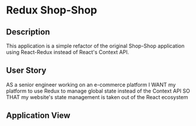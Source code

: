 # Redux Shop-Shop

## Description
This application is a simple refactor of the original Shop-Shop application using React-Redux instead of React's Context API.


## User Story
AS a senior engineer working on an e-commerce platform
I WANT my platform to use Redux to manage global state instead of the Context API
SO THAT my website's state management is taken out of the React ecosystem


## Application View
